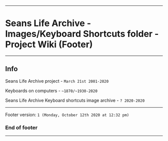 
***

# Seans Life Archive - Images/Keyboard Shortcuts folder - Project Wiki (Footer)

***

## Info

Seans Life Archive project - `March 21st 2001-2020`

Keyboards on computers - `~1870/~1930-2020`

Seans Life Archive Keyboard shortcuts image archive - `? 2020-2020`

***

Footer version: `1 (Monday, October 12th 2020 at 12:32 pm)`

### End of footer

***
